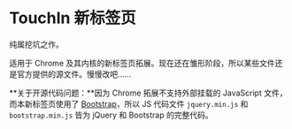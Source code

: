 TouchIn 新标签页
====

纯属挖坑之作。

适用于 Chrome 及其内核的新标签页拓展。现在还在雏形阶段，所以某些文件还是官方提供的源文件。慢慢改吧……

**关于开源代码问题：**因为 Chrome 拓展不支持外部挂载的 JavaScript 文件，而本新标签页使用了 [Bootstrap](http://v3.bootcss.com)，所以 JS 代码文件 `jquery.min.js` 和 `bootstrap.min.js` 皆为 jQuery 和 Bootstrap 的完整代码。